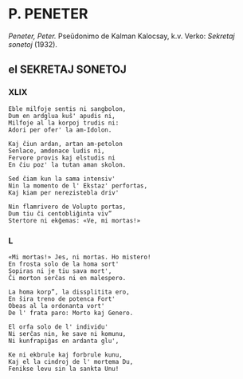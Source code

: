 # P. PENETER

*Peneter, Peter.* Pseŭdonimo de Kalman Kalocsay, k.v. Verko: *Sekretaj sonetoj* (1932).


## el SEKRETAJ SONETOJ

### XLIX

    Eble milfoje sentis ni sangbolon,
    Dum en ardglua kuŝ' apudis ni,
    Milfoje al la korpoj trudis ni:
    Adori per ofer' la am-Idolon.

    Kaj ĉiun ardan, artan am-petolon
    Senlace, amdonace ludis ni,
    Fervore provis kaj elstudis ni
    En ĉiu poz' la tutan aman skolon.

    Sed ĉiam kun la sama intensiv'
    Nin la momento de l' Ekstaz' perfortas,
    Kaj kiam per nerezistebla driv'

    Nin flamrivero de Volupto portas,
    Dum tiu ĉi centobliĝinta viv”
    Stertore ni ekĝemas: «Ve, mi mortas!»

### L

    «Mi mortas!» Jes, ni mortas. Ho mistero!
    En frosta solo de la homa sort'
    Sopiras ni je tiu sava mort',
    Ĉi morton serĉas ni en malespero.

    La homa korp”, la dissplitita ero,
    En ŝira treno de potenca Fort'
    Obeas al la ordonanta vort'
    De l' frata paro: Morto kaj Genero.

    El orfa solo de l' individu'
    Ni serĉas nin, ke save ni komunu,
    Ni kunfrapiĝas en ardanta glu',

    Ke ni ekbrule kaj forbrule kunu,
    Kaj el la cindroj de l' mortema Du,
    Fenikse levu sin la sankta Unu!
